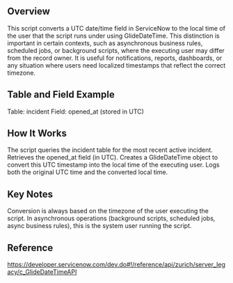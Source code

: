 ## Overview
This script converts a UTC date/time field in ServiceNow to the local time of the user that the script runs under using GlideDateTime.
This distinction is important in certain contexts, such as asynchronous business rules, scheduled jobs, or background scripts, where the executing user may differ from the record owner.
It is useful for notifications, reports, dashboards, or any situation where users need localized timestamps that reflect the correct timezone.

## Table and Field Example
Table: incident
Field: opened_at (stored in UTC)

## How It Works
The script queries the incident table for the most recent active incident.
Retrieves the opened_at field (in UTC).
Creates a GlideDateTime object to convert this UTC timestamp into the local time of the executing user.
Logs both the original UTC time and the converted local time.

## Key Notes
Conversion is always based on the timezone of the user executing the script.
In asynchronous operations (background scripts, scheduled jobs, async business rules), this is the system user running the script.

## Reference
https://developer.servicenow.com/dev.do#!/reference/api/zurich/server_legacy/c_GlideDateTimeAPI 
